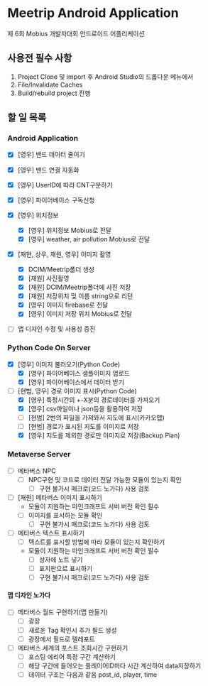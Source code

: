 # Meetrip Android Application
 
제 6회 Mobius 개발자대회 안드로이드 어플리케이션
## 사용전 필수 사항
1. Project Clone 및 import 후 Android Studio의 드롭다운 메뉴에서  
1. File/Invalidate Caches   
1. Build/rebuild project 진행


## 할 일 목록

### Android Application

- [x]  [영우] 밴드 데이터 줄이기
- [x]  [영우] 밴드 연결 자동화
- [x]  [영우] UserID에 따라 CNT구분하기
- [x]  [영우] 파이어베이스 구독신청

- [x]  [영우] 위치정보
    - [x]  [영우] 위치정보 Mobius로 전달
    - [x]  [영우] weather, air pollution Mobius로 전달

- [x]  [재현, 상우, 재원, 영우] 이미지 촬영
    - [x]  DCIM/Meetrip폴더 생성
    - [x]  [재원] 사진촬영
    - [x]  [재원] DCIM/Meetrip폴더에 사진 저장
    - [x]  [재원] 저장위치 및 이름 string으로 리턴
    - [x]  [영우] 이미지 firebase로 전달
    - [x]  [영우] 이미지 저장 위치 Mobius로 전달
    
- [ ]  앱 디자인 수정 및 사용성 증진

### Python Code On Server

- [x]  [영우] 이미지 불러오기(Python Code)
    - [x]  [영우] 파이어베이스 샘플이미지 업로드
    - [x]  [영우] 파이어베이스에서 데이터 받기

- [ ]  [현범, 영우] 경로 이미지 표시(Python Code)
    - [x]  [영우] 특정시간의 +-X분의 경로데이터를 가져오기
    - [x]  [영우] csv파일이나 json등을 활용하여 저장
    - [ ]  [현범] 2번의 파일을 가져와서 지도에 표시(카카오맵)
    - [ ]  [현범] 경로가 표시된 지도를 이미지로 저장
    - [x]  [영우] 지도를 제외한 경로만 이미지로 저장(Backup Plan)

### Metaverse Server

- [ ]  메타버스 NPC
    - [ ]  NPC구현 및 코드로 데이터 전달 가능한 모듈이 있는지 확인
        - [ ]  구현 불가시 매크로(코드 노가다) 사용 검토

- [ ]  [재원] 메타버스 이미지 표시하기
    - 모듈이 지원하는 마인크래프트 서버 버전 확인 필수
    - [ ]  이미지를 표시하는 모듈 확인
        - [ ]  구현 불가시 매크로(코드 노가다) 사용 검토
    
- [ ]  메타버스 텍스트 표시하기
    - [ ]  텍스트를 표시할 방법에 따라 모듈이 있는지 확인하기
    - 모듈이 지원하는 마인크래프트 서버 버전 확인 필수
        - [ ]  상자에 노트 넣기
        - [ ]  표지판으로 표시하기
        - [ ]  구현 불가시 매크로(코드 노가다) 사용 검토

#### 맵 디자인 노가다

- [ ]  메타버스 월드 구현하기(맵 만들기)
    - [ ]  광장
    - [ ]  새로운 Tag 확인시 추가 필드 생성
    - [ ]  광장에서 필드로 텔레포트

- [ ]  메타버스 세계의 포스트 조회시간 구현하기
    - [ ]  포스팅 에리어 특정 구간 계산하기
    - [ ]  해당 구간에 들어오는 플레이어ID마다 시간 계산하여 data저장하기
    - [ ]  데이터 구조는 다음과 같음 post_id, player, time
